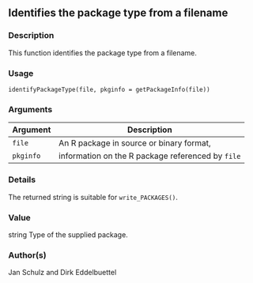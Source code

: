 ## Identifies the package type from a filename

### Description

This function identifies the package type from a filename.

### Usage

    identifyPackageType(file, pkginfo = getPackageInfo(file))

### Arguments

| Argument  | Description                                       |
| --------- | ------------------------------------------------- |
| `file`    | An R package in source or binary format,          |
| `pkginfo` | information on the R package referenced by `file` |

### Details

The returned string is suitable for `write_PACKAGES()`.

### Value

string Type of the supplied package.

### Author(s)

Jan Schulz and Dirk Eddelbuettel
